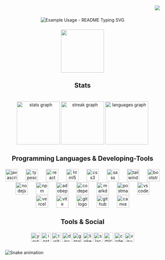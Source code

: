<br clear="both">

<div align="right">
  <img src="https://visitor-badge.laobi.icu/badge?page_id=tairou97.tairou97&left_color=goldenrod&right_color=grey"  />
</div>

###

<p align="center">
  <img src="https://readme-typing-svg.demolab.com/?lines=Hi+There+👋;+I'm+Tairou+Mouhamed;+An+aspiring+Full+Stack+Developer;+currently+pursuing+studies;+at+DCI+in+Berlin.+👨‍💻+💻+⚡️;+&font=Fira%50Code&center=true&width=500&height=50&duration=3000&pause=1000" alt="Example Usage - README Typing SVG">
</p>


<!--<h2 align="center">Hi 👋, I'm Tairou<br>An aspiring Full Stack Developer currently pursuing studies at DCI in Berlin.👨‍💻💻⚡️</h2>
-->
###

<div align="center">
  <img height="140" src="https://media.licdn.com/dms/image/D4D12AQGxi8Da0Cwwgw/article-cover_image-shrink_600_2000/0/1657742411694?e=2147483647&v=beta&t=2KnpK1qdT8Q765TiWV7ID8MUG8INJ7D7LEWFPhH_JhQ"  />
</div>

###

<h2 align="center">Stats</h2>

###

<br clear="both">

<div align="center">
  <img src="https://github-readme-stats.vercel.app/api?username=tairou97&hide_title=true&hide_rank=true&show_icons=true&include_all_commits=false&count_private=false&disable_animations=true&theme=tokyonight&locale=en&hide_border=true" height="140" alt="stats graph"  />
  <img src="https://streak-stats.demolab.com?user=tairou97&locale=en&mode=daily&theme=dracula&hide_border=true&border_radius=5" height="140" alt="streak graph"  />
  <img src="https://github-readme-stats.vercel.app/api/top-langs?username=tairou97&locale=en&hide_title=false&layout=compact&card_width=320&langs_count=6&theme=tokyonight&hide_border=true" height="140" alt="languages graph"  />
</div>

###

<h2 align="center">Programming Languages & Developing-Tools</h2>

###

<div align="center">
  <img src="https://skillicons.dev/icons?i=js" height="40" alt="javascript logo"  />
  <img width="18" />
  <img src="https://skillicons.dev/icons?i=ts" height="40" alt="typescript logo"  />
  <img width="18" />
  <img src="https://cdn.jsdelivr.net/gh/devicons/devicon/icons/react/react-original.svg" height="40" alt="react logo"  />
  <img width="18" />
  <img src="https://skillicons.dev/icons?i=html" height="40" alt="html5 logo"  />
  <img width="18" />
  <img src="https://skillicons.dev/icons?i=css" height="40" alt="css3 logo"  />
  <img width="18" />
  <img src="https://skillicons.dev/icons?i=sass" height="40" alt="sass logo"  />
  <img width="18" />
  <img src="https://skillicons.dev/icons?i=tailwind" height="40" alt="tailwindcss logo"  />
  <img width="18" />
  <img src="https://skillicons.dev/icons?i=bootstrap" height="40" alt="bootstrap logo"  />
  <img width="18" />
  <img src="https://skillicons.dev/icons?i=nodejs" height="40" alt="nodejs logo"  />
  <img width="18" />
  <img src="https://cdn.jsdelivr.net/gh/devicons/devicon/icons/npm/npm-original-wordmark.svg" height="40" alt="npm logo"  />
  <img width="18" />
  <img src="https://skillicons.dev/icons?i=ps" height="40" alt="adobephotoshop logo"  />
  <img width="18" />
  <img src="https://skillicons.dev/icons?i=codepen" height="40" alt="codepen logo"  />
  <img width="18" />
  <img src="https://skillicons.dev/icons?i=md" height="40" alt="markdown logo"  />
  <img width="18" />
  <img src="https://skillicons.dev/icons?i=postman" height="40" alt="postman logo"  />
  <img width="18" />
  <img src="https://skillicons.dev/icons?i=vscode" height="40" alt="vscode logo"  />
  <img width="18" />
  <img src="https://skillicons.dev/icons?i=vercel" height="40" alt="vercel logo"  />
  <img width="18" />
  <img src="https://skillicons.dev/icons?i=vite" height="40" alt="vite logo"  />
  <img width="18" />
  <img src="https://skillicons.dev/icons?i=git" height="40" alt="git logo"  />
  <img width="18" />
  <img src="https://skillicons.dev/icons?i=github" height="40" alt="github logo"  />
  <img width="18" />
  <img src="https://cdn.jsdelivr.net/gh/devicons/devicon/icons/canva/canva-original.svg" height="40" alt="canva logo"  />
</div>

###

<h2 align="center">Tools & Social</h2>

###

<div align="center">
  <img src="https://img.shields.io/static/v1?message=Youtube&logo=youtube&label=&color=FF0000&logoColor=white&labelColor=&style=for-the-badge" height="30" alt="youtube logo"  />
  <img src="https://img.shields.io/static/v1?message=Instagram&logo=instagram&label=&color=E4405F&logoColor=white&labelColor=&style=for-the-badge" height="30" alt="instagram logo"  />
  <img src="https://img.shields.io/static/v1?message=Twitch&logo=twitch&label=&color=9146FF&logoColor=white&labelColor=&style=for-the-badge" height="30" alt="twitch logo"  />
  <img src="https://img.shields.io/static/v1?message=Discord&logo=discord&label=&color=7289DA&logoColor=white&labelColor=&style=for-the-badge" height="30" alt="discord logo"  />
  <img src="https://img.shields.io/static/v1?message=Gmail&logo=gmail&label=&color=D14836&logoColor=white&labelColor=&style=for-the-badge" height="30" alt="gmail logo"  />
  <img src="https://img.shields.io/static/v1?message=LinkedIn&logo=linkedin&label=&color=0077B5&logoColor=white&labelColor=&style=for-the-badge" height="30" alt="linkedin logo"  />
  <img src="https://img.shields.io/static/v1?message=Slack&logo=slack&label=&color=4A154B&logoColor=white&labelColor=&style=for-the-badge" height="30" alt="slack logo"  />
  <img src="https://img.shields.io/static/v1?message=Outlook&logo=microsoft-outlook&label=&color=0078D4&logoColor=white&labelColor=&style=for-the-badge" height="30" alt="microsoft-outlook logo"  />
  <img src="https://img.shields.io/static/v1?message=Codepen&logo=codepen&label=&color=000000&logoColor=white&labelColor=&style=for-the-badge" height="30" alt="codepen logo"  />
  <img src="https://img.shields.io/static/v1?message=Visual%20Studio%20Marketplace&logo=visualstudio&label=&color=e2165e&logoColor=white&labelColor=&style=for-the-badge" height="30" alt="visualstudio logo"  />
</div>

###

<img src="https://raw.githubusercontent.com/tairou97/tairou97/output/snake.svg" alt="Snake animation" />

###
<!--
**tairou97/tairou97** is a ✨ _special_ ✨ repository because its `README.md` (this file) appears on your GitHub profile.

Here are some ideas to get you started:

- 🔭 I’m currently working on ...
- 🌱 I’m currently learning ...
- 👯 I’m looking to collaborate on ...
- 🤔 I’m looking for help with ...
- 💬 Ask me about ...
- 📫 How to reach me: ...
- 😄 Pronouns: ...
- ⚡ Fun fact: ...
-->
